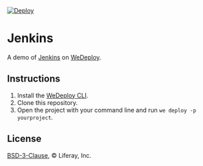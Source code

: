 [![Deploy](https://cdn.wedeploy.com/images/deploy.svg)](https://console.wedeploy.com/deploy?repo=https://github.com/wedeploy-examples/jenkins-example)

# Jenkins

A demo of [Jenkins](https://hub.docker.com/r/jenkins/jenkins/) on [WeDeploy](https://wedeploy.com/).

## Instructions

1. Install the [WeDeploy CLI](https://wedeploy.com/docs/intro/using-the-command-line/).
2. Clone this repository.
3. Open the project with your command line and run `we deploy -p yourproject`.

## License

[BSD-3-Clause](./LICENSE.md), © Liferay, Inc.
